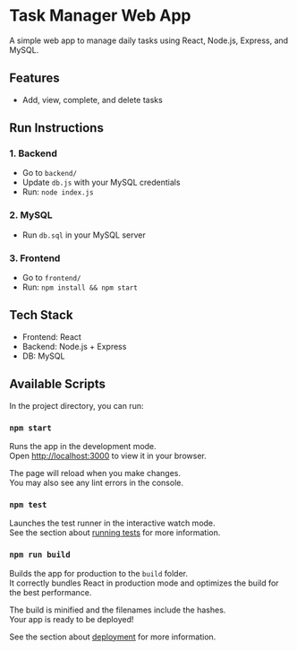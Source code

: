 # Task Manager Web App

A simple web app to manage daily tasks using React, Node.js, Express, and MySQL.

## Features
- Add, view, complete, and delete tasks

## Run Instructions

### 1. Backend
- Go to `backend/`
- Update `db.js` with your MySQL credentials
- Run: `node index.js`

### 2. MySQL
- Run `db.sql` in your MySQL server

### 3. Frontend
- Go to `frontend/`
- Run: `npm install && npm start`

## Tech Stack
- Frontend: React
- Backend: Node.js + Express
- DB: MySQL


## Available Scripts

In the project directory, you can run:

### `npm start`

Runs the app in the development mode.\
Open [http://localhost:3000](http://localhost:3000) to view it in your browser.

The page will reload when you make changes.\
You may also see any lint errors in the console.

### `npm test`

Launches the test runner in the interactive watch mode.\
See the section about [running tests](https://facebook.github.io/create-react-app/docs/running-tests) for more information.

### `npm run build`

Builds the app for production to the `build` folder.\
It correctly bundles React in production mode and optimizes the build for the best performance.

The build is minified and the filenames include the hashes.\
Your app is ready to be deployed!

See the section about [deployment](https://facebook.github.io/create-react-app/docs/deployment) for more information.

